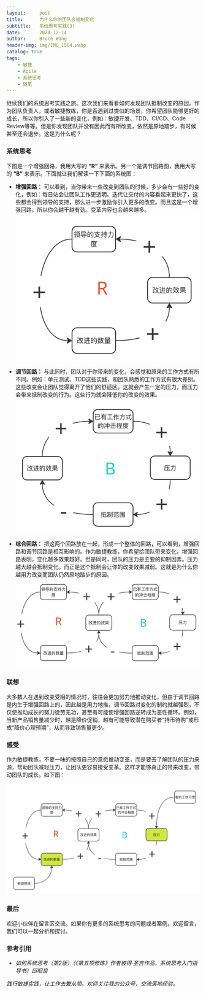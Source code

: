 ```yaml
---
layout:     post
title:      为什么你的团队会抵制变化
subtitle:   系统思考实践(3)
date:       2024-12-14
author:     Bruce Wong
header-img: img/IMG_1504.webp
catalog: true
tags:
    - 敏捷
    - Agile
    - 系统思考
    - 随笔
---
```


继续我们的系统思考实践之旅。这次我们来看看如何发现团队抵制改变的原因。作为团队负责人，或者敏捷教练，你是否遇到过类似的场景，你希望团队能够更好的成长，所以你引入了一些新的变化，例如：敏捷开发、TDD、CI/CD、Code Review等等。但是你发现团队并没有因此而有所改变，依然是原地踏步，有时候甚至还会退步。这是为什么呢？

### 系统思考
下图是一个增强回路，我用大写的 **“R”** 来表示。另一个是调节回路图，我用大写的 **“B”** 来表示。下面就让我们解读一下下面的系统图：
+ **增强回路：** 可以看到，当你带来一些改变到团队的时候，多少会有一些好的变化，例如：每日站会让团队工作更透明。迭代让交付的内容看起来更快了，这些都会得到领导的支持，那么进一步激励你引入更多的改变。而且这是一个增强回路，所以你会越干越有劲。变革内容也会越来越多。
![图一](/img/less/growthr.png)

+ **调节回路：** 与此同时，团队对于你带来的变化，会感觉和原来的工作方式有所不同。例如：单元测试、TDD这些实践，和团队熟悉的工作方式有很大差别。这些改变会让团队觉得离开了他们的舒适区。这就会产生一定的压力，而压力会带来抵制改变的行为。这些行为就会降低你的改变的效果。
![图二](/img/less/growthb.png)

+ **综合回路：** 把这两个回路放在一起，形成一个整体的回路，可以看到，增强回路和调节回路是相互影响的。作为敏捷教练，你希望给团队带来变化，增强回路表明，变化越多效果越好。但是同时，团队的压力是主要的抑制因素。压力越大越会抵制变化。而正是这个抵制会让你的改变效果减弱。这就是为什么你越用力改变而团队仍然原地踏步的原因。
![图三](/img/less/growth.png)

### 联想
大多数人在遇到改变受阻的情况时，往往会更加努力地推动变化，但由于调节回路是内生于增强回路上的，因此越是用力地推，调节回路对变化的制约就越强烈，不仅使推动成长的努力徒劳无功，甚至有可能使增强回路逆转成为恶性循环。例如，当新产品销售量减少时，越是降价促销，越有可能导致潜在购买者“持币待购”或形成“降价心理预期”，从而导致销售量更少。

### 感受
作为敏捷教练，不要一味的按照自己的意愿推动变革，而是要去了解团队的压力来源，帮助团队减轻压力，让团队更容易接受变革。这样才能够真正的带来改变，带动团队的成长。如下图：

![全景](/img/less/growthall.png)

### 最后
欢迎小伙伴在留言区交流。如果你有更多的系统思考的问题或者案例，欢迎留言，我们可以一起分析和探讨。

### 参考引用
- *如何系统思考（第2版）（《第五项修炼》作者彼得·圣吉作品，系统思考入门指导书）邱昭良*

*践行敏捷实践，让工作去繁从简。欢迎关注我的公众号，交流落地经验。*